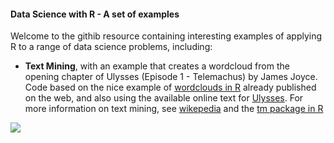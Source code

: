 #### Data Science with R - A set of examples
Welcome to the githib resource containing interesting examples of applying R to a range of data science problems, including:

* **Text Mining**, with an example that creates a wordcloud from the opening chapter of Ulysses (Episode 1 - Telemachus) by James Joyce. Code based on the nice example of [wordclouds in R](https://georeferenced.wordpress.com/2013/01/15/rwordcloud/) already published on the web, and also using the available online text for [Ulysses](http://www.online-literature.com/james_joyce/ulysses/1/). For more information on text mining, see [wikepedia](https://en.wikipedia.org/wiki/Text_mining) and the [tm package in R](https://cran.r-project.org/web/packages/tm/vignettes/tm.pdf)

![](https://images.springer.com/sgw/books/medium/9783319340418.jpg "")
